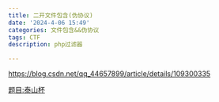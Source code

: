```yaml
---
title: 二开文件包含(伪协议)
date: '2024-4-06 15:49'
categories: 文件包含&&伪协议
tags: CTF
description: php过滤器

---
```


https://blog.csdn.net/qq_44657899/article/details/109300335

[题目:泰山杯](https://blog.csdn.net/qq_62794597/article/details/127806447)